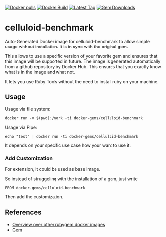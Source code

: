[![Docker pulls](https://img.shields.io/docker/pulls/rubygem/celluloid-benchmark.svg)](https://hub.docker.com/r/rubygem/celluloid-benchmark/)
[![Docker Build](https://img.shields.io/docker/automated/rubygem/celluloid-benchmark.svg)](https://hub.docker.com/r/rubygem/celluloid-benchmark/)
[![Latest Tag](https://img.shields.io/github/tag/docker-rubygem/celluloid-benchmark.svg)](https://hub.docker.com/r/rubygem/celluloid-benchmark/)
[![Gem Downloads](https://img.shields.io/gem/dt/celluloid-benchmark.svg)](https://rubygems.org/gems/celluloid-benchmark/)
# celluloid-benchmark

Auto-Generated Docker image for celluloid-benchmark to allow simple usage without installation.
It is in sync with the original gem.

This allows to use a specific version of your favorite gem and ensures that this image will be supported in future.
The image is generated automatically from a github repository by Docker Hub.
This ensures that you exactly know what is in the image and what not.

It lets you use Ruby Tools without the need to install ruby on your machine.

## Usage

Usage via file system:

`docker run -v $(pwd):/work -ti docker-gems/celluloid-benchmark`

Usage via Pipe:

`echo "test" | docker run -ti docker-gems/celluloid-benchmark`

It depends on your specific use case how your want to use it.

### Add Customization

For extension, it could be used as base image.

So instead of struggeling with the installation of a gem, just write

`FROM docker-gems/celluloid-benchmark`

Then add the customization.

## References

 - [Overview over other rubygem docker images](https://github.com/thinkbot/docker-rubygem)
 - [Gem](https://rubygems.org/gems/celluloid-benchmark/)
